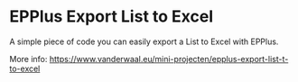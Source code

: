 # EPPlus Export List<T> to Excel

A simple piece of code you can easily export a List<T> to Excel with EPPlus.

More info: https://www.vanderwaal.eu/mini-projecten/epplus-export-list-t-to-excel
